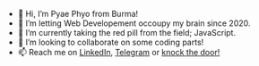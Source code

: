 - 👋 Hi, I’m Pyae Phyo from Burma!
- 👀 I’m letting Web Developement occoupy my brain since 2020. 
- 🌱 I’m currently taking the red pill from the field; JavaScript.
- 💞️ I’m looking to collaborate on some coding parts!
- 📫 Reach me on [LinkedIn](https://www.linkedin.com/in/ppzh0/), [Telegram](https://t.me/ppzh0) or [knock the door!](mailto:narrtor06@gmail.com) 
<!--- Discord: [pancake#2493](https://discordapp.com/users/921765461333508166) | Facebook: [ppzh00](https://facebook.com/ppzh00) | &Xofp; 𝕏 (formerly Twitter): [ppzh0](https://twitter.com/ppzh0) --->

<!---
~tester-9e/tester-9e~ ppzh0/ppzh0 is a ✨ special ✨ repository because its `README.md` (this file) appears on your GitHub profile.
You can click the Preview link to take a look at your changes.
--->
